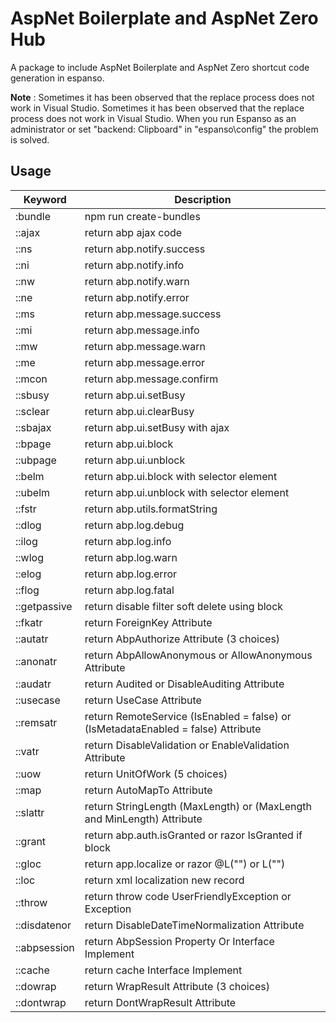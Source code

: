 # AspNet Boilerplate and AspNet Zero Hub

A package to include AspNet Boilerplate and AspNet Zero shortcut code generation in espanso.

**Note** : Sometimes it has been observed that the replace process does not work in Visual Studio. Sometimes it has been observed that the replace process does not work in Visual Studio. When you run Espanso as an administrator or set "backend: Clipboard" in "espanso\config" the problem is solved.

## Usage

| Keyword      | Description                                                                       |
| ------------ | --------------------------------------------------------------------------------- |
| :bundle      | npm run create-bundles                                                            |
| ::ajax       | return abp ajax code                                                              |
| ::ns         | return abp.notify.success                                                         |
| ::ni         | return abp.notify.info                                                            |
| ::nw         | return abp.notify.warn                                                            |
| ::ne         | return abp.notify.error                                                           |
| ::ms         | return abp.message.success                                                        |
| ::mi         | return abp.message.info                                                           |
| ::mw         | return abp.message.warn                                                           |
| ::me         | return abp.message.error                                                          |
| ::mcon       | return abp.message.confirm                                                        |
| ::sbusy      | return abp.ui.setBusy                                                             |
| ::sclear     | return abp.ui.clearBusy                                                           |
| ::sbajax     | return abp.ui.setBusy with ajax                                                   |
| ::bpage      | return abp.ui.block                                                               |
| ::ubpage     | return abp.ui.unblock                                                             |
| ::belm       | return abp.ui.block with selector element                                         |
| ::ubelm      | return abp.ui.unblock with selector element                                       |
| ::fstr       | return abp.utils.formatString                                                     |
| ::dlog       | return abp.log.debug                                                              |
| ::ilog       | return abp.log.info                                                               |
| ::wlog       | return abp.log.warn                                                               |
| ::elog       | return abp.log.error                                                              |
| ::flog       | return abp.log.fatal                                                              |
| ::getpassive | return disable filter soft delete using block                                     |
| ::fkatr      | return ForeignKey Attribute                                                       |
| ::autatr     | return AbpAuthorize Attribute (3 choices)                                         |
| ::anonatr    | return AbpAllowAnonymous or AllowAnonymous Attribute                              |
| ::audatr     | return Audited or DisableAuditing Attribute                                       |
| ::usecase    | return UseCase Attribute                                                          |
| ::remsatr    | return RemoteService (IsEnabled = false) or (IsMetadataEnabled = false) Attribute |
| ::vatr       | return DisableValidation or EnableValidation Attribute                            |
| ::uow        | return UnitOfWork (5 choices)                                                     |
| ::map        | return AutoMapTo Attribute                                                        |
| ::slattr     | return StringLength (MaxLength) or (MaxLength and MinLength) Attribute            |
| ::grant      | return abp.auth.isGranted or razor IsGranted if block                             |
| ::gloc       | return app.localize or razor @L("") or L("")                                      |
| ::loc        | return xml localization new record                                                |
| ::throw      | return throw code UserFriendlyException or Exception                              |
| ::disdatenor | return DisableDateTimeNormalization Attribute                                     |
| ::abpsession | return AbpSession Property Or Interface Implement                                 |
| ::cache      | return cache Interface Implement                                                  |
| ::dowrap     | return WrapResult Attribute (3 choices)                                           |
| ::dontwrap   | return DontWrapResult Attribute                                                   |
